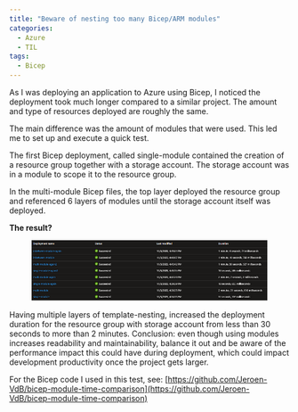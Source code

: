 ```yaml
---
title: "Beware of nesting too many Bicep/ARM modules"
categories:
  - Azure
  - TIL
tags:
  - Bicep
---
```


As I was deploying an application to Azure using Bicep, I noticed the deployment took much longer compared to a similar project. The amount and type of resources deployed are roughly the same.

The main difference was the amount of modules that were used. This led me to set up and execute a quick test.

The first Bicep deployment, called single-module contained the creation of a resource group together with a storage account. The storage account was in a module to scope it to the resource group.

In the multi-module Bicep files, the top layer deployed the resource group and referenced 6 layers of modules until the storage account itself was deployed.

**The result?**

<figure>
    <a href="/assets/images/posts/bicep-nesting-result.png"><img src="/assets/images/posts/bicep-nesting-result.png"></a>
</figure>


Having multiple layers of template-nesting, increased the deployment duration for the resource group with storage account from less than 30 seconds to more than 2 minutes.
Conclusion: even though using modules increases readability and maintainability, balance it out and be aware of the performance impact this could have during deployment, which could impact development productivity once the project gets larger.

For the Bicep code I used in this test, see: [https://github.com/Jeroen-VdB/bicep-module-time-comparison](https://github.com/Jeroen-VdB/bicep-module-time-comparison)